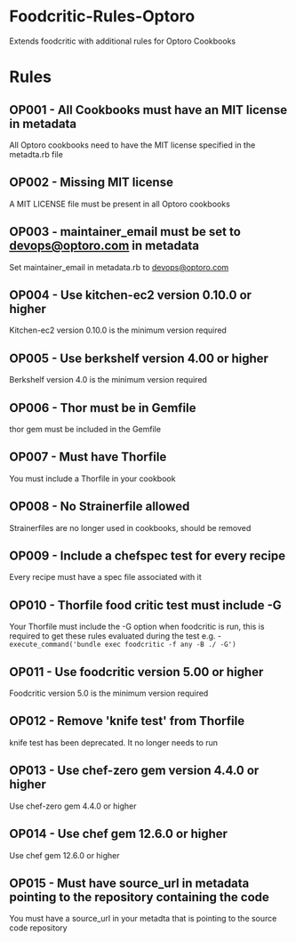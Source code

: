 # Foodcritic-Rules-Optoro

Extends foodcritic with additional rules for Optoro Cookbooks

# Rules

## OP001 - All Cookbooks must have an MIT license in metadata
All Optoro cookbooks need to have the MIT license specified in the metadta.rb file

## OP002 - Missing MIT license
A MIT LICENSE file must be present in all Optoro cookbooks

## OP003 - maintainer_email must be set to devops@optoro.com in metadata
Set maintainer_email in metadata.rb to devops@optoro.com

## OP004 - Use kitchen-ec2 version 0.10.0 or higher
Kitchen-ec2 version 0.10.0 is the minimum version required

## OP005 - Use berkshelf version 4.00 or higher
Berkshelf version 4.0 is the minimum version required

## OP006 - Thor must be in Gemfile
thor gem must be included in the Gemfile

## OP007 - Must have Thorfile
You must include a Thorfile in your cookbook

## OP008 - No Strainerfile allowed
Strainerfiles are no longer used in cookbooks, should be removed

## OP009 - Include a chefspec test for every recipe
Every recipe must have a spec file associated with it

## OP010 - Thorfile food critic test must include -G
Your Thorfile must include the -G option when foodcritic is run, this is required to get these rules evaluated during the test
e.g. - ```execute_command('bundle exec foodcritic -f any -B ./ -G')```

## OP011 - Use foodcritic version 5.00 or higher
Foodcritic version 5.0 is the minimum version required

## OP012 - Remove 'knife test' from Thorfile
knife test has been deprecated. It no longer needs to run

## OP013 - Use chef-zero gem version 4.4.0 or higher
Use chef-zero gem 4.4.0 or higher

## OP014 - Use chef gem 12.6.0 or higher
Use chef gem 12.6.0 or higher

## OP015 - Must have source_url in metadata pointing to the repository containing the code
You must have a source_url in your metadta that is pointing to the source code repository
